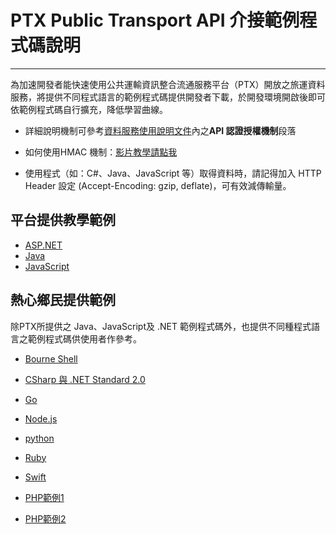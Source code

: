 # PTX Public Transport API 介接範例程式碼說明

---

為加速開發者能快速使用公共運輸資訊整合流通服務平台（PTX）開放之旅運資料服務，將提供不同程式語言的範例程式碼提供開發者下載，於開發環境開啟後即可依範例程式碼自行擴充，降低學習曲線。

- 詳細說明機制可參考[資料服務使用說明文件](https://gist.github.com/ptxmotc/383118204ecf7192bdf96bc0197bb981)內之**API 認證授權機制**段落

- 如何使用HMAC 機制：[影片教學請點我](https://www.youtube.com/watch?v=m6mjfnvfeZE&feature=youtu.be)

- 使用程式（如：C#、Java、JavaScript 等）取得資料時，請記得加入 HTTP Header 設定 (Accept-Encoding: gzip, deflate)，可有效減傳輸量。

## 平台提供教學範例

- [ASP.NET](https://github.com/ptxmotc/Sample-code/tree/master/ASP.NET)
- [Java](https://github.com/ptxmotc/Sample-code/tree/master/Java)
- [JavaScript](https://github.com/ptxmotc/Sample-code/tree/master/JavaScript)

## 熱心鄉民提供範例

除PTX所提供之 Java、JavaScript及 .NET 範例程式碼外，也提供不同種程式語言之範例程式碼供使用者作參考。

- [Bourne Shell](https://github.com/ptxmotc/Sample-code/tree/master/sh) 

- [CSharp 與 .NET Standard 2.0](https://github.com/txstudio/ptx-api-authorize-httpclient-sample)

- [Go](https://github.com/ptxmotc/Sample-code/tree/master/Golang)

- [Node.js](https://github.com/ptxmotc/Sample-code/tree/master/Node.js)

- [python](https://github.com/ptxmotc/Sample-code/tree/master/Python3)

- [Ruby](https://github.com/ptxmotc/Sample-code/tree/master/Ruby)

- [Swift](https://github.com/ptxmotc/Sample-code/tree/master/Swift)

- [PHP範例1](https://gist.github.com/banqhsia/e157a68f730785c0727481d57e5325e0)

- [PHP範例2](https://gist.github.com/ckhung/4558dec03460d34b431e78ce541f36ba)
